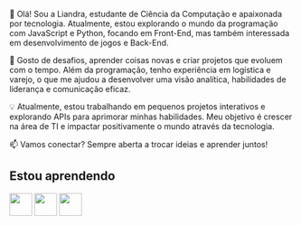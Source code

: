 
 👋 Olá! Sou a Liandra, estudante de Ciência da Computação e apaixonada por tecnologia. Atualmente, estou explorando o mundo da programação com JavaScript e Python, focando em Front-End, mas também interessada em desenvolvimento de jogos e Back-End.
 
 🚀 Gosto de desafios, aprender coisas novas e criar projetos que evoluem com o tempo. Além da programação, tenho experiência em logística e varejo, o que me ajudou a desenvolver uma visão analítica, habilidades de liderança e comunicação eficaz.
 
 💡 Atualmente, estou trabalhando em pequenos projetos interativos e explorando APIs para aprimorar minhas habilidades. Meu objetivo é crescer na área de TI e impactar positivamente o mundo através da tecnologia.
 
 📫 Vamos conectar? Sempre aberta a trocar ideias e aprender juntos!

## Estou aprendendo
 
<img loading="lazy" src="https://cdn.jsdelivr.net/gh/devicons/devicon@latest/icons/python/python-original.svg" widht="40" height="40"/> <img loading="lazy" src="https://cdn.jsdelivr.net/gh/devicons/devicon@latest/icons/javascript/javascript-plain.svg" widht="40" height="40"/> <img loading="lazy" src="https://cdn.jsdelivr.net/gh/devicons/devicon@latest/icons/github/github-original-wordmark.svg" widht="40" height="40"/>
          
          
    
          
        
          
          

<!--
**liandradev/liandradev** is a ✨ _special_ ✨ repository because its `README.md` (this file) appears on your GitHub profile.

Here are some ideas to get you started:

- 🔭 I’m currently working on ...
- 🌱 I’m currently learning ...
- 👯 I’m looking to collaborate on ...
- 🤔 I’m looking for help with 
- 💬 Ask me about ...
- 📫 How to reach me: ...
- 😄 Pronouns: ...
- ⚡ Fun fact: ...
-->
